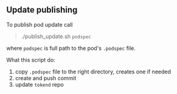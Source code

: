 ## Update publishing

To publish pod update call

>./publish_update.sh `podspec`

where `podspec` is full path to the pod's `.podspec` file.

What this script do:

1. copy `.podspec` file to the right directory, creates one if needed
2. create and push commit
3. update `tokend` repo